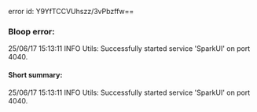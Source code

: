 error id: Y9YfTCCVUhszz/3vPbzffw==
### Bloop error:

25/06/17 15:13:11 INFO Utils: Successfully started service 'SparkUI' on port 4040.
#### Short summary: 

25/06/17 15:13:11 INFO Utils: Successfully started service 'SparkUI' on port 4040.